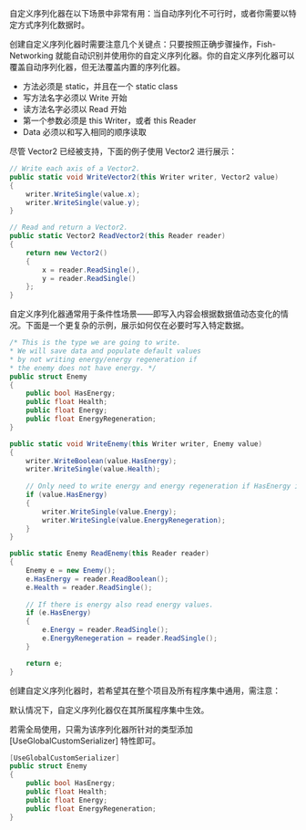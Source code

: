 自定义序列化器在以下场景中非常有用：当自动序列化不可行时，或者你需要以特定方式序列化数据时。

创建自定义序列化器时需要注意几个关键点：只要按照正确步骤操作，Fish-Networking 就能自动识别并使用你的自定义序列化器。你的自定义序列化器可以覆盖自动序列化器，但无法覆盖内置的序列化器。

- 方法必须是 static，并且在一个 static class
- 写方法名字必须以 Write 开始
- 读方法名字必须以 Read 开始
- 第一个参数必须是 this Writer，或者 this Reader
- Data 必须以和写入相同的顺序读取

尽管 Vector2 已经被支持，下面的例子使用 Vector2 进行展示：

```C#
// Write each axis of a Vector2.
public static void WriteVector2(this Writer writer, Vector2 value)
{
    writer.WriteSingle(value.x);
    writer.WriteSingle(value.y);
}

// Read and return a Vector2.
public static Vector2 ReadVector2(this Reader reader)
{
    return new Vector2()
    {
        x = reader.ReadSingle(),
        y = reader.ReadSingle()
    };
}
```

自定义序列化器通常用于条件性场景——即写入内容会根据数据值动态变化的情况。下面是一个更复杂的示例，展示如何仅在必要时写入特定数据。

```C#
/* This is the type we are going to write.
* We will save data and populate default values
* by not writing energy/energy regeneration if
* the enemy does not have energy. */
public struct Enemy
{
    public bool HasEnergy;
    public float Health;
    public float Energy;
    public float EnergyRegeneration;
}

public static void WriteEnemy(this Writer writer, Enemy value)
{
    writer.WriteBoolean(value.HasEnergy);
    writer.WriteSingle(value.Health);
    
    // Only need to write energy and energy regeneration if HasEnergy is true.
    if (value.HasEnergy)
    {
        writer.WriteSingle(value.Energy);
        writer.WriteSingle(value.EnergyRenegeration);
    }
}

public static Enemy ReadEnemy(this Reader reader)
{
    Enemy e = new Enemy();
    e.HasEnergy = reader.ReadBoolean();
    e.Health = reader.ReadSingle();
    
    // If there is energy also read energy values.
    if (e.HasEnergy)
    {
        e.Energy = reader.ReadSingle();
        e.EnergyRenegeration = reader.ReadSingle();
    }

    return e;
}
```

创建自定义序列化器时，若希望其在整个项目及所有程序集中通用，需注意：

默认情况下，自定义序列化器仅在其所属程序集中生效。

若需全局使用，只需为该序列化器所针对的类型添加 [UseGlobalCustomSerializer] 特性即可。

```C#
[UseGlobalCustomSerializer]
public struct Enemy
{
    public bool HasEnergy;
    public float Health;
    public float Energy;
    public float EnergyRegeneration;
}
```
